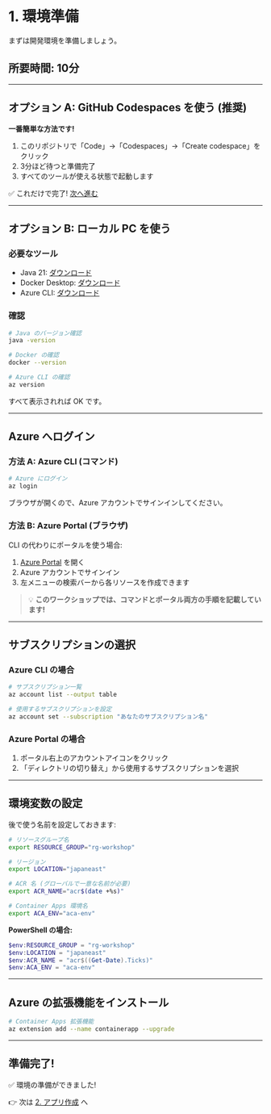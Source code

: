 # 1. 環境準備

まずは開発環境を準備しましょう。

## 所要時間: 10分

---

## オプション A: GitHub Codespaces を使う (推奨)

**一番簡単な方法です!**

1. このリポジトリで「Code」→「Codespaces」→「Create codespace」をクリック
2. 3分ほど待つと準備完了
3. すべてのツールが使える状態で起動します

✅ これだけで完了! [次へ進む](./02-create-app.md)

---

## オプション B: ローカル PC を使う

### 必要なツール

- Java 21: [ダウンロード](https://adoptium.net/)
- Docker Desktop: [ダウンロード](https://www.docker.com/products/docker-desktop/)
- Azure CLI: [ダウンロード](https://learn.microsoft.com/cli/azure/install-azure-cli)

### 確認

```bash
# Java のバージョン確認
java -version

# Docker の確認
docker --version

# Azure CLI の確認
az version
```

すべて表示されれば OK です。

---

## Azure へログイン

### 方法 A: Azure CLI (コマンド)

```bash
# Azure にログイン
az login
```

ブラウザが開くので、Azure アカウントでサインインしてください。

### 方法 B: Azure Portal (ブラウザ)

CLI の代わりにポータルを使う場合:

1. [Azure Portal](https://portal.azure.com/) を開く
2. Azure アカウントでサインイン
3. 左メニューの検索バーから各リソースを作成できます

> 💡 **このワークショップでは、コマンドとポータル両方の手順を記載しています!**

---

## サブスクリプションの選択

### Azure CLI の場合

```bash
# サブスクリプション一覧
az account list --output table

# 使用するサブスクリプションを設定
az account set --subscription "あなたのサブスクリプション名"
```

### Azure Portal の場合

1. ポータル右上のアカウントアイコンをクリック
2. 「ディレクトリの切り替え」から使用するサブスクリプションを選択

---

## 環境変数の設定

後で使う名前を設定しておきます:

```bash
# リソースグループ名
export RESOURCE_GROUP="rg-workshop"

# リージョン
export LOCATION="japaneast"

# ACR 名 (グローバルで一意な名前が必要)
export ACR_NAME="acr$(date +%s)"

# Container Apps 環境名
export ACA_ENV="aca-env"
```

**PowerShell の場合:**
```powershell
$env:RESOURCE_GROUP = "rg-workshop"
$env:LOCATION = "japaneast"
$env:ACR_NAME = "acr$((Get-Date).Ticks)"
$env:ACA_ENV = "aca-env"
```

---

## Azure の拡張機能をインストール

```bash
# Container Apps 拡張機能
az extension add --name containerapp --upgrade
```

---

## 準備完了!

✅ 環境の準備ができました!

👉 次は [2. アプリ作成](./02-create-app.md) へ
